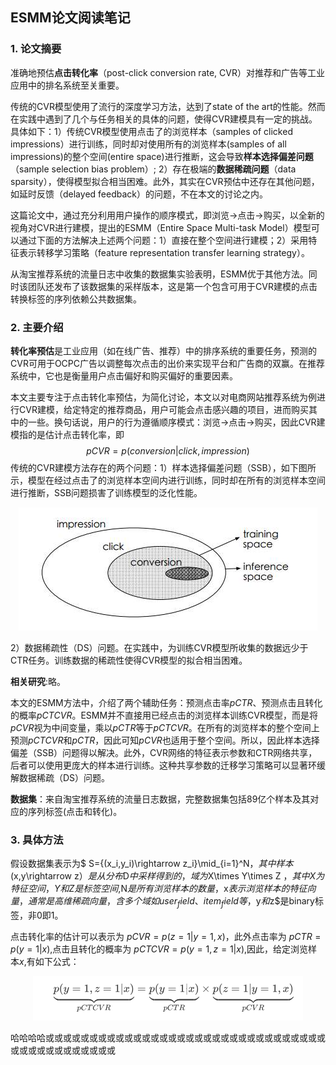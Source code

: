## ESMM论文阅读笔记

### 1. 论文摘要

准确地预估**点击转化率**（post-click conversion rate, CVR）对推荐和广告等工业应用中的排名系统至关重要。

传统的CVR模型使用了流行的深度学习方法，达到了state of the art的性能。然而在实践中遇到了几个与任务相关的具体的问题，使得CVR建模具有一定的挑战。具体如下：1）传统CVR模型使用点击了的浏览样本（samples of clicked impressions）进行训练，同时却对使用所有的浏览样本(samples of all impressions)的整个空间(entire space)进行推断，这会导致**样本选择偏差问题**（sample selection bias problem）; 2）存在极端的**数据稀疏问题**（data sparsity），使得模型拟合相当困难。此外，其实在CVR预估中还存在其他问题，如延时反馈（delayed feedback）的问题，不在本文的讨论之内。

这篇论文中，通过充分利用用户操作的顺序模式，即浏览→点击→购买，以全新的视角对CVR进行建模，提出的ESMM（Entire Space Multi-task Model）模型可以通过下面的方法解决上述两个问题：1）直接在整个空间进行建模；2）采用特征表示转移学习策略（feature representation transfer learning strategy）。

从淘宝推荐系统的流量日志中收集的数据集实验表明，ESMM优于其他方法。同时该团队还发布了该数据集的采样版本，这是第一个包含可用于CVR建模的点击转换标签的序列依赖公共数据集。

### 2. 主要介绍

**转化率预估**是工业应用（如在线广告、推荐）中的排序系统的重要任务，预测的CVR可用于OCPC广告以调整每次点击的出价来实现平台和广告商的双赢。在推荐系统中，它也是衡量用户点击偏好和购买偏好的重要因素。

本文主要专注于点击转化率预估，为简化讨论，本文以对电商网站推荐系统为例进行CVR建模，给定特定的推荐商品，用户可能会点击感兴趣的项目，进而购买其中的一些。换句话说，用户的行为遵循顺序模式：浏览→点击→购买，因此CVR建模指的是估计点击转化率，即
$$
pCVR = p(conversion|click,impression)
$$
传统的CVR建模方法存在的两个问题：1）样本选择偏差问题（SSB），如下图所示，模型在经过点击了的浏览样本空间内进行训练，同时却在所有的浏览样本空间进行推断，SSB问题损害了训练模型的泛化性能。

<div align="center">
    <img src = "pictures/cvr_space.jpeg">
</div>

2）数据稀疏性（DS）问题。在实践中，为训练CVR模型所收集的数据远少于CTR任务。训练数据的稀疏性使得CVR模型的拟合相当困难。

**相关研究**:略。

本文的ESMM方法中，介绍了两个辅助任务：预测点击率$pCTR$、预测点击且转化的概率$pCTCVR$。ESMM并不直接用已经点击的浏览样本训练CVR模型，而是将$pCVR$视为中间变量，乘以$pCTR$等于$pCTCVR$。在所有的浏览样本的整个空间上预测$pCTCVR$和$pCTR$，因此可知$pCVR$也适用于整个空间。所以，因此样本选择偏差（SSB）问题得以解决。此外，CVR网络的特征表示参数和CTR网络共享，后者可以使用更庞大的样本进行训练。这种共享参数的迁移学习策略可以显著环缓解数据稀疏（DS）问题。

**数据集**：来自淘宝推荐系统的流量日志数据，完整数据集包括89亿个样本及其对应的序列标签(点击和转化)。

### 3. 具体方法 

假设数据集表示为$ S={(x_i,y_i)\rightarrow z_i}\mid_{i=1}^N$，其中样本$(x,y\rightarrow z）$是从分布$D$中采样得到的，域为$X\times Y\times Z $，其中X为特征空间，Y和Z是标签空间,$N$是所有浏览样本的数量，$x$表示浏览样本的特征向量，通常是高维稀疏向量，含多个域如user_field、item_field等，$y$和$z$是binary标签，非0即1。

点击转化率的估计可以表示为 $pCVR=p(z=1|y=1,x)$，此外点击率为 $pCTR=p(y=1|x)$,点击且转化的概率为 $pCTCVR=p(y=1,z=1|x)$,因此，给定浏览样本$x$,有如下公式：

<div align="center">
    <img src = "pictures/math.png">
</div>

哈哈哈哈或或或或或或或或或或或或或或或或或或或或或或或或或或或或或或或或或或或或或或或或或或或或

